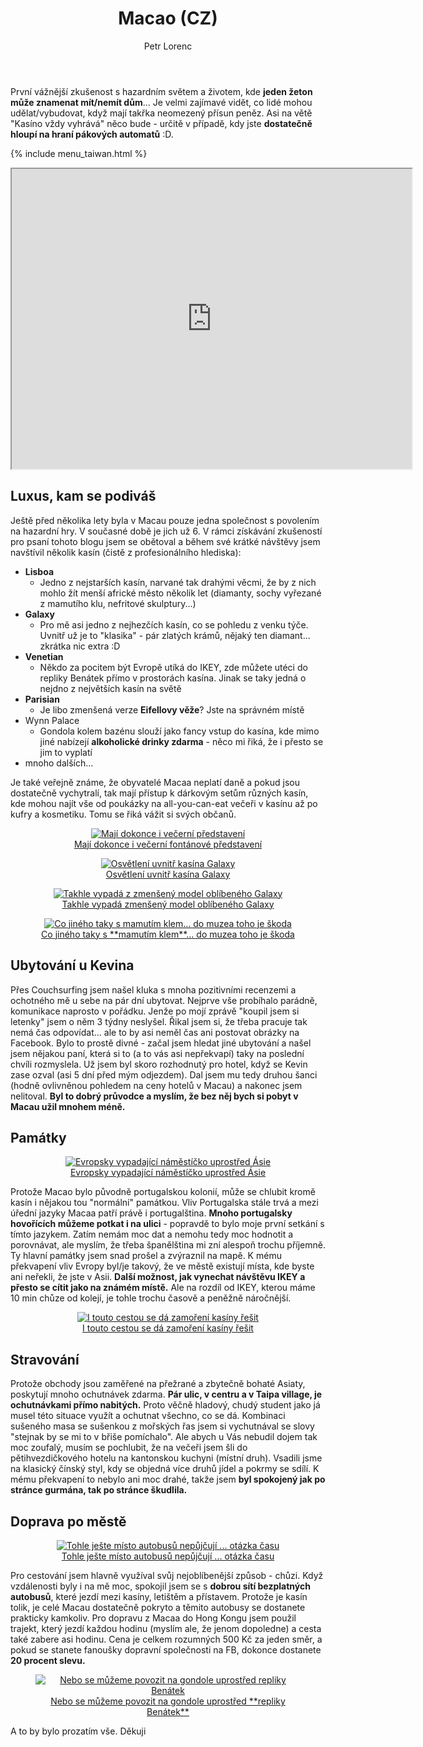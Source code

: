 ﻿---
layout: post
title: Macao (CZ)
description: Cestování po Macau a návštěva kasína. První vážnější zkušenost s hazardním světem a životem, kde jeden žeton může znamenat mít/nemít dům... Je velmi zajímavé vidět, co lidé mohou udělat/vybudovat, když mají takřka neomezený přísun peněz. Asi na větě "Kasíno vždy vyhrává" něco bude - určitě v případě, kdy jste dostatečně hloupí na haní pákových automatů :D.
author: Petr Lorenc
comments: true
---

První vážnější zkušenost s hazardním světem a životem, kde **jeden žeton může znamenat mít/nemít dům**... Je velmi zajímavé vidět, co lidé mohou udělat/vybudovat, když mají takřka neomezený přísun peněz. Asi na větě "Kasíno vždy vyhrává" něco bude - určitě v případě, kdy jste **dostatečně hloupí na hraní pákových automatů** :D.

{% include menu_taiwan.html %}

<iframe src="https://www.google.com/maps/d/u/0/embed?mid=1k7xT0saI6oKUtlYn7KFA4CVUewqFfTR6" width="640" height="480"></iframe>


## Luxus, kam se podiváš

Ještě před několika lety byla v Macau pouze jedna společnost s povolením na hazardní hry. V současné době je jich už 6. V rámci získávání zkušeností pro psaní tohoto blogu jsem se obětoval a během své krátké návštěvy jsem navštívil několik kasín (čistě z profesionálního hlediska):
 * **Lisboa**
   * Jedno z nejstarších kasín, narvané tak drahými věcmi, že by z nich mohlo žít menší africké město několik let (diamanty, sochy vyřezané z mamutího klu, nefritové skulptury...)
 * **Galaxy**
   * Pro mě asi jedno z nejhezčích kasín, co se pohledu z venku týče. Uvnitř už je to "klasika" - pár zlatých krámů, nějaký ten diamant... zkrátka nic extra :D
 * **Venetian**
   * Někdo za pocitem být Evropě utíká do IKEY, zde můžete utéci do repliky Benátek přímo v prostorách kasína. Jinak se taky jedná o nejdno z největších kasín na světě
 * **Parisian**
   * Je libo zmenšená verze **Eifellovy věže**? Jste na správném místě
 * Wynn Palace
   * Gondola kolem bazénu slouží jako fancy vstup do kasína, kde mimo jiné nabízejí **alkoholické drinky zdarma** - něco mi řiká, že i přesto se jim to vyplatí
 * mnoho dalších... 

Je také veřejně známe, že obyvatelé Macaa neplatí daně a pokud jsou dostatečně vychytralí, tak mají přístup k dárkovým setům různých kasín, kde mohou najít vše od poukázky na all-you-can-eat večeři v kasínu až po kufry a kosmetiku. Tomu se řiká vážit si svých občanů.

<figure align="middle">
  <a href="{{ site.baseurl }}/images/macao/01.JPG" data-lightbox="Mají dokonce i večerní představení" data-title="Mají dokonce i večerní představení" data-lightbox="roadtrip">
    <img src="{{ site.baseurl }}/images/macao/01.JPG" alt="Mají dokonce i večerní představení" title="Mají dokonce i večerní představení"/>
    <figcaption>Mají dokonce i večerní fontánové představení</figcaption>
  </a>
</figure>

<figure align="middle">
  <a href="{{ site.baseurl }}/images/macao/02.JPG" data-lightbox="Osvětlení uvnitř kasína Galaxy" data-title="Osvětlení uvnitř kasína Galaxy" data-lightbox="roadtrip">
    <img src="{{ site.baseurl }}/images/macao/02.JPG" alt="Osvětlení uvnitř kasína Galaxy" title="Osvětlení uvnitř kasína Galaxy"/>
    <figcaption>Osvětlení uvnitř kasína Galaxy</figcaption>
  </a>
</figure>

<figure align="middle">
  <a href="{{ site.baseurl }}/images/macao/03.JPG" data-lightbox="Takhle vypadá z zmenšený model oblíbeného Galaxy" data-title="Takhle vypadá z zmenšený model oblíbeného Galaxy" data-lightbox="roadtrip">
    <img src="{{ site.baseurl }}/images/macao/03.JPG" alt="Takhle vypadá z zmenšený model oblíbeného Galaxy" title="Takhle vypadá z zmenšený model oblíbeného Galaxy"/>
    <figcaption>Takhle vypadá zmenšený model oblíbeného Galaxy</figcaption>
  </a>
</figure>

<figure align="middle">
  <a href="{{ site.baseurl }}/images/macao/04.JPG" data-lightbox="Co jiného taky s mamutím klem... do muzea toho je škoda" data-title="Co jiného taky s mamutím klem... do muzea toho je škoda" data-lightbox="roadtrip">
    <img src="{{ site.baseurl }}/images/macao/04.JPG" alt="Co jiného taky s mamutím klem... do muzea toho je škoda" title="Co jiného taky s mamutím klem... do muzea toho je škoda"/>
    <figcaption>Co jiného taky s **mamutím klem**... do muzea toho je škoda</figcaption>
  </a>
</figure>

## Ubytování u Kevina

Přes Couchsurfing jsem našel kluka s mnoha pozitivními recenzemi a ochotného mě u sebe na pár dní ubytovat. Nejprve vše probíhalo parádně, komunikace naprosto v pořádku. Jenže po mojí zprávě "koupil jsem si letenky" jsem o něm 3 týdny neslyšel. Řikal jsem si, že třeba pracuje tak nemá čas odpovídat... ale to by asi neměl čas ani postovat obrázky na Facebook. Bylo to prostě divné - začal jsem hledat jiné ubytování a našel jsem nějakou paní, která si to (a to vás asi nepřekvapí) taky na poslední chvíli rozmyslela. Už jsem byl skoro rozhodnutý pro hotel, když se Kevin zase ozval (asi 5 dní před mým odjezdem). Dal jsem mu tedy druhou šanci (hodně ovlivněnou pohledem na ceny hotelů v Macau) a nakonec jsem nelitoval. **Byl to dobrý průvodce a myslím, že bez něj bych si pobyt v Macau užil mnohem méně.**

## Památky

<figure align="middle">
  <a href="{{ site.baseurl }}/images/macao/05.JPG" data-lightbox="Evropsky vypadající náměstíčko uprostřed Ásie" data-title="Evropsky vypadající náměstíčko uprostřed Ásie" data-lightbox="roadtrip">
    <img src="{{ site.baseurl }}/images/macao/05.JPG" alt="Evropsky vypadající náměstíčko uprostřed Ásie" title="Evropsky vypadající náměstíčko uprostřed Ásie"/>
    <figcaption>Evropsky vypadající náměstíčko uprostřed Ásie</figcaption>
  </a>
</figure>

Protože Macao bylo původně portugalskou kolonií, může se chlubit kromě kasín i nějakou tou "normální" památkou. Vliv Portugalska stále trvá a mezi úřední jazyky Macaa patří právě i portugalština. **Mnoho portugalsky hovořících můžeme potkat i na ulici** - popravdě to bylo moje první setkání s tímto jazykem. Zatím nemám moc dat a nemohu tedy moc hodnotit a porovnávat, ale myslím, že třeba španělština mi zní alespoň trochu příjemně. Ty hlavní památky jsem snad prošel a zvýraznil na mapě. K mému překvapení vliv Evropy byl/je takový, že ve městě existují místa, kde byste ani neřekli, že jste v Asii. **Další možnost, jak vynechat návštěvu IKEY a přesto se cítit jako na známém místě.** Ale na rozdíl od IKEY, kterou máme 10 min chůze od kolejí, je tohle trochu časově a peněžně náročnější.

<figure align="middle">
  <a href="{{ site.baseurl }}/images/macao/06.JPG" data-lightbox="I touto cestou se dá zamoření kasíny řešit" data-title="I touto cestou se dá zamoření kasíny řešit" data-lightbox="roadtrip">
    <img src="{{ site.baseurl }}/images/macao/06.JPG" alt="I touto cestou se dá zamoření kasíny řešit" title="I touto cestou se dá zamoření kasíny řešit"/>
    <figcaption>I touto cestou se dá zamoření kasíny řešit</figcaption>
  </a>
</figure>

## Stravování

Protože obchody jsou zaměřené na přežrané a zbytečně bohaté Asiaty, poskytují mnoho ochutnávek zdarma. **Pár ulic, v centru a v Taipa village, je ochutnávkami přímo nabitých.** Proto věčně hladový, chudý student jako já musel této situace využít a ochutnat všechno, co se dá. Kombinaci sušeného masa se sušenkou z mořských řas jsem si vychutnával se slovy "stejnak by se mi to v břiše pomíchalo". Ale abych u Vás nebudil dojem tak moc zoufalý, musím se pochlubit, že na večeři jsem šli do pětihvezdičkového hotelu na kantonskou kuchyni (místní druh). Vsadili jsme na klasický čínský styl, kdy se objedná více druhů jídel a pokrmy se sdílí. K mému překvapení to nebylo ani moc drahé, takže jsem **byl spokojený jak po stránce gurmána, tak po stránce škudlila.**

## Doprava po městě

<figure align="middle">
  <a href="{{ site.baseurl }}/images/macao/07.JPG" data-lightbox="Tohle ješte místo autobusů nepůjčují ... otázka času" data-title="Tohle ješte místo autobusů nepůjčují ... otázka času" data-lightbox="roadtrip">
    <img src="{{ site.baseurl }}/images/macao/07.JPG" alt="Tohle ješte místo autobusů nepůjčují ... otázka času" title="Tohle ješte místo autobusů nepůjčují ... otázka času"/>
    <figcaption>Tohle ješte místo autobusů nepůjčují ... otázka času</figcaption>
  </a>
</figure>

Pro cestování jsem hlavně využíval svůj nejoblíbenější způsob - chůzi. Když vzdálenosti byly i na mě moc, spokojil jsem se s **dobrou sítí bezplatných autobusů**, které jezdí mezi kasíny, letištěm a přístavem. Protože je kasín tolik, je celé Macau dostatečně pokryto a těmito autobusy se dostanete prakticky kamkoliv. Pro dopravu z Macaa do Hong Kongu jsem použil trajekt, který jezdí každou hodinu (myslím ale, že jenom dopoledne) a cesta také zabere asi hodinu. Cena je celkem rozumných 500 Kč za jeden směr, a pokud se stanete fanoušky dopravní společnosti na FB, dokonce dostanete **20 procent slevu.** 

<figure align="middle">
  <a href="{{ site.baseurl }}/images/macao/08.JPG" data-lightbox="Nebo se můžeme povozit na gondole uprostřed repliky Benátek" data-title="Nebo se můžeme povozit na gondole uprostřed repliky Benátek" data-lightbox="roadtrip">
    <img src="{{ site.baseurl }}/images/macao/08.JPG" alt="Nebo se můžeme povozit na gondole uprostřed repliky Benátek" title="Nebo se můžeme povozit na gondole uprostřed repliky Benátek"/>
    <figcaption>Nebo se můžeme povozit na gondole uprostřed **repliky Benátek**</figcaption>
  </a>
</figure>

A to by bylo prozatím vše. Děkuji

